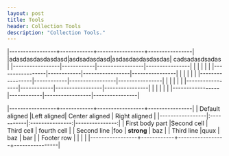 ```yaml
---
layout: post
title: Tools
header: Collection Tools
description: "Collection Tools."
---
```

|-----------------+------------+-----------------+----------------|
|adasdasdasdasdasd|asdsadasdasd|asdasdasdasdasdas| cadsadasdsadas |
|-----------------|------------|-----------------|----------------|
|                 |            |                 |                |
|-----------------|------------|-----------------|----------------|
|                 |            |                 |                |
|-----------------|------------|-----------------|----------------|
|                 |            |                 |                |
|-----------------|------------|-----------------|----------------|
|                 |            |                 |                |
|-----------------|------------|-----------------|----------------|

|-----------------+------------+-----------------+----------------|
| Default aligned |Left aligned| Center aligned  | Right aligned  |
|-----------------|:-----------|:---------------:|---------------:|
| First body part |Second cell | Third cell      | fourth cell    |
| Second line     |foo         | **strong**      | baz            |
| Third line      |quux        | baz             | bar            |
| Footer row      |            |                 |                |
|-----------------+------------+-----------------+----------------|
